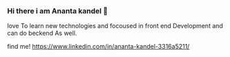 ### Hi there i am Ananta kandel 👋
love To learn new technologies and focoused in front end Development and can do beckend As well.

find me!
https://www.linkedin.com/in/ananta-kandel-3316a5211/


<!--
**ananta-kandel/ananta-kandel** is a ✨ _special_ ✨ repository because its `README.md` (this file) appears on your GitHub profile.

Here are some ideas to get you started:

- 🔭 I’m currently working on ...
- 🌱 I’m currently learning ...
- 👯 I’m looking to collaborate on ...
- 🤔 I’m looking for help with ...
- 💬 Ask me about ...
- 📫 How to reach me: ...
- 😄 Pronouns: ...
- ⚡ Fun fact: ...
-->
